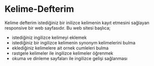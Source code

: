 # Kelime-Defterim
Kelime defterim istediğiniz bir inilizce kelimenin kayıt etmesini sağlayan responsive bir web sayfasıdır.
Bu web sitesi başlıca;
<ul>
  <li>istediğiniz ingilizce kelimeyi eklemek</li>
  <li>istediğiniz bir ingilizce kelimenin synonym kelimelerini bulma</li>
  <li>eklediğiniz kelimelere ait  ornek cumleleri bulma </li>
  <li>rastgele kelimeler ile ingilizce kelimeler öğrenmek </li>
  <li>okuma ve dinleme sayfaları ile ingilizce gelişi sağlanması</li>
</ul>
